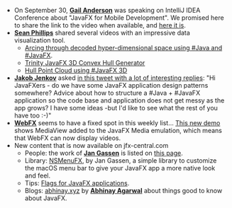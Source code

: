 * On September 30, [**Gail Anderson**](https://twitter.com/gail_asgteach) was speaking on IntelliJ IDEA Conference about "JavaFX for Mobile Development". We promised here to share the link to the video when available, and [here it is](https://www.youtube.com/watch?v=-8epeIFdKWo&t=14498s).
* [**Sean Phillips**](https://twitter.com/SeanMiPhillips) shared several videos with an impressive data visualization tool.
  * [Arcing through decoded hyper-dimensional space using #Java and #JavaFX](https://twitter.com/SeanMiPhillips/status/1584287746637828098).
  * [Trinity JavaFX 3D Convex Hull Generator](https://www.youtube.com/watch?v=NXHQY5Fh1Do)
  * [Hull Point Cloud using #JavaFX 3D](https://twitter.com/SeanMiPhillips/status/1584204309956202496)
* [**Jakob Jenkov**]() asked [in this tweet with a lot of interesting replies](https://twitter.com/jjenkov/status/1584090714320695296): "Hi JavaFXers - do we have some JavaFX application design patterns somewhere? Advice about how to structure a #Java + #JavaFX application so the code base and application does not get messy as the app grows? I have some ideas -but I'd like to see what the rest of you have too :-)"
* [**WebFX**](https://twitter.com/WebFXProject) seems to have a fixed spot in this weekly list... [This new demo](https://webfx.dev/#/demos) shows MediaView added to the JavaFX Media emulation, which means that WebFX can now display videos.
* New content that is now available on jfx-central.com
  * People: the work of [**Jan Gassen**](https://twitter.com/jan_gassen) is listed on [this page](https://www.jfx-central.com/people/j.gassen).
  * Library: [NSMenuFX](https://www.jfx-central.com/libraries/nsmenufx), by Jan Gassen, a simple library to customize the macOS menu bar to give your JavaFX app a more native look and feel.
  * Tips: [Flags for JavaFX applications](https://www.jfx-central.com/tips/application_flags).
  * Blogs: [abhinay.xyz](https://www.jfx-central.com/blogs/abhinay.xyz) by [**Abhinay Agarwal**](https://twitter.com/iAbhinay) about things good to know about JavaFX.